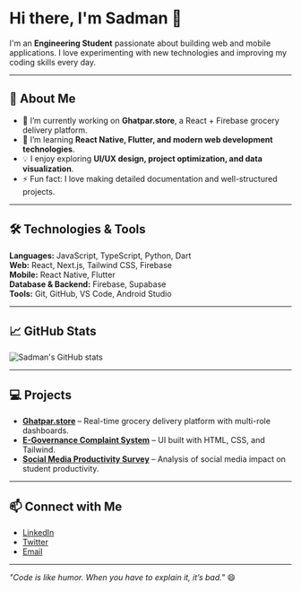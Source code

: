 # Hi there, I'm Sadman 👋

I'm an **Engineering Student** passionate about building web and mobile applications. I love experimenting with new technologies and improving my coding skills every day.

---

## 🚀 About Me
- 🔭 I’m currently working on **Ghatpar.store**, a React + Firebase grocery delivery platform.
- 🌱 I’m learning **React Native, Flutter, and modern web development technologies**.
- 💡 I enjoy exploring **UI/UX design, project optimization, and data visualization**.
- ⚡ Fun fact: I love making detailed documentation and well-structured projects.

---

## 🛠️ Technologies & Tools
**Languages:** JavaScript, TypeScript, Python, Dart  
**Web:** React, Next.js, Tailwind CSS, Firebase  
**Mobile:** React Native, Flutter  
**Database & Backend:** Firebase, Supabase  
**Tools:** Git, GitHub, VS Code, Android Studio  

---

## 📈 GitHub Stats
![Sadman's GitHub stats](https://github-readme-stats.vercel.app/api?username=Sadman&show_icons=true&theme=tokyonight)

---

## 💻 Projects
- **[Ghatpar.store](https://github.com/yourusername/ghatpar)** – Real-time grocery delivery platform with multi-role dashboards.  
- **[E-Governance Complaint System](https://sadmansakibshaon.github.io/E-Governance-Complaint-Management-System-for-Urban-Municipal-Services/)** – UI built with HTML, CSS, and Tailwind.  
- **[Social Media Productivity Survey](https://github.com/yourusername/social-media-productivity)** – Analysis of social media impact on student productivity.

---

## 📫 Connect with Me
- [LinkedIn](https://linkedin.com/in/your-linkedin)  
- [Twitter](https://twitter.com/your-twitter)  
- [Email](mailto:your.email@example.com)

---

*"Code is like humor. When you have to explain it, it’s bad."* 😄
